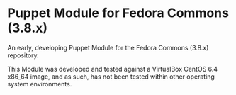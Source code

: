 # Puppet Module for Fedora Commons (3.8.x)
An early, developing Puppet Module for the Fedora Commons (3.8.x) repository.

This Module was developed and tested against a VirtualBox CentOS 6.4 x86_64 image, and as such, has not been tested within other operating system environments.

